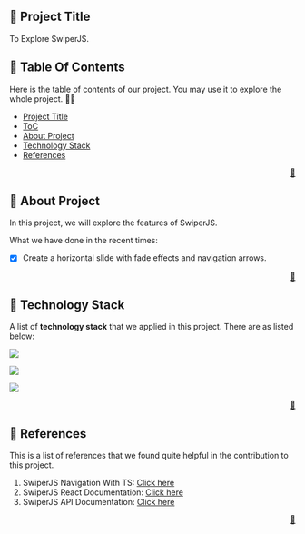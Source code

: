 <!-- START Project Title -->
## 📓 Project Title
To Explore SwiperJS.
<!-- END Project Title -->

<!-- START Table Of Contents -->
## 📌 Table Of Contents
Here is the table of contents of our project. You may use it to explore the whole project. 🛴💨

- [Project Title](#-project-title)
- [ToC](#-table-of-contents)
- [About Project](#-about-project)
- [Technology Stack](#-technology-stack)
- [References](#-references)

<p align="right"><a href="#-project-title">🔼</a></p>
<!-- END Table Of Contents -->

<!-- START About Project -->
## 📢 About Project
In this project, we will explore the features of SwiperJS.

What we have done in the recent times:
* [x] Create a horizontal slide with fade effects and navigation arrows.

<p align="right"><a href="#-project-title">🔼</a></p>
<!-- END About Project -->

<!-- START Technology Stack -->
## 🚀 Technology Stack
A list of **technology stack** that we applied in this project. There are as listed below:

<p align="left">
  <a href="https://skillicons.dev">
    <img src="https://skillicons.dev/icons?i=html,css,javascript" />
  </a>
</p>
<p align="left">
  <a href="https://skillicons.dev">
    <img src="https://skillicons.dev/icons?i=nextjs,tailwind" />
  </a>
</p>
<p align="left">
  <a href="https://skillicons.dev">
    <img src="https://skillicons.dev/icons?i=vscode" />
  </a>
</p>

<p align="right"><a href="#-project-title">🔼</a></p>
<!-- END Technology Stack -->

<!-- START References -->
## 🔎 References
This is a list of references that we found quite helpful in the contribution to this project.
1. SwiperJS Navigation With TS: [Click here](https://github.com/nolimits4web/swiper/issues/3855)
2. SwiperJS React Documentation: [Click here](https://swiperjs.com/react)
3. SwiperJS API Documentation: [Click here](https://swiperjs.com/swiper-api)
   
<p align="right"><a href="#-project-title">🔼</a></p>
<!-- END References -->
